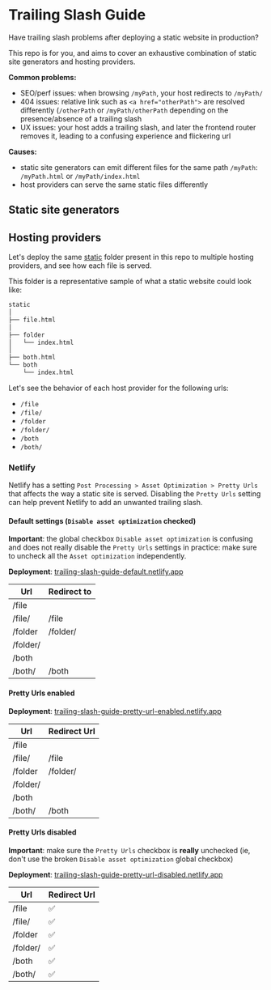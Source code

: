# Trailing Slash Guide

Have trailing slash problems after deploying a static website in production?

This repo is for you, and aims to cover an exhaustive combination of static site generators and hosting providers.

**Common problems:**

- SEO/perf issues: when browsing `/myPath`, your host redirects to `/myPath/`
- 404 issues: relative link such as `<a href="otherPath">` are resolved differently (`/otherPath` or `/myPath/otherPath` depending on the presence/absence of a trailing slash
- UX issues: your host adds a trailing slash, and later the frontend router removes it, leading to a confusing experience and flickering url

**Causes:**

- static site generators can emit different files for the same path `/myPath`: `/myPath.html` or `/myPath/index.html`
- host providers can serve the same static files differently

## Static site generators


## Hosting providers

Let's deploy the same [static](/static) folder present in this repo to multiple hosting providers, and see how each file is served.

This folder is a representative sample of what a static website could look like:

```sh 
static
│
├── file.html
│
├── folder
│   └── index.html
│
├── both.html
└── both
    └── index.html
```

Let's see the behavior of each host provider for the following urls:

- `/file`
- `/file/`
- `/folder`
- `/folder/`
- `/both`
- `/both/`

### Netlify

Netlify has a setting `Post Processing > Asset Optimization > Pretty Urls` that affects the way a static site is served. Disabling the `Pretty Urls` setting can help prevent Netlify to add an unwanted trailing slash.

#### Default settings (`Disable asset optimization` checked)

**Important**: the global checkbox `Disable asset optimization` is confusing and does not really disable the `Pretty Urls` settings in practice: make sure to uncheck all the `Asset optimization` independently.

**Deployment**: [trailing-slash-guide-default.netlify.app](trailing-slash-guide-default.netlify.app)

| Url      | Redirect to |
| -------- | ------------ |
| /file    |              |
| /file/   | /file        |
| /folder  | /folder/     |
| /folder/ |              |
| /both    |              |
| /both/   | /both        |

#### Pretty Urls enabled

**Deployment**: [trailing-slash-guide-pretty-url-enabled.netlify.app](trailing-slash-guide-pretty-url-enabled.netlify.app)

| Url      | Redirect Url |
| -------- | ------------ |
| /file    |              |
| /file/   | /file        |
| /folder  | /folder/     |
| /folder/ |              |
| /both    |              |
| /both/   | /both        |

#### Pretty Urls disabled

**Important**: make sure the `Pretty Urls` checkbox is **really** unchecked (ie, don't use the broken `Disable asset optimization` global checkbox)

**Deployment**: [trailing-slash-guide-pretty-url-disabled.netlify.app](trailing-slash-guide-pretty-url-disabled.netlify.app)

| Url      | Redirect Url |
| -------- | ------------ |
| /file    | ✅            |
| /file/   | ✅            |
| /folder  | ✅            |
| /folder/ | ✅            |
| /both    | ✅            |
| /both/   | ✅            |
